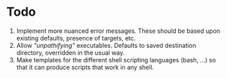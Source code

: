 # Todo

1. Implement more nuanced error messages. These should be based upon
   existing defaults, presence of targets, etc.
2. Allow *"unpathifying"* executables. Defaults to saved destination
   directory, overridden in the usual way.
3. Make templates for the different shell scripting languages (bash, ...)
   so that it can produce scripts that work in any shell.

